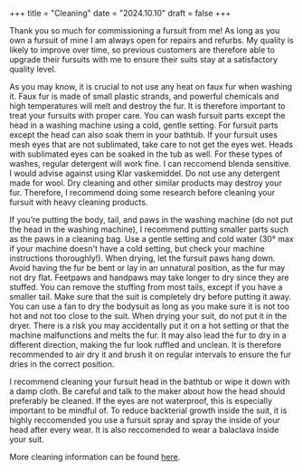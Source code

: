 +++
title = "Cleaning"
date = "2024.10.10"
draft = false 
+++

Thank you so much for commissioning a fursuit from me! As long as you own a fursuit of mine I am always open for repairs and refurbs. My quality is likely to improve over time, so previous customers are therefore able to upgrade their fursuits with me to ensure their suits stay at a satisfactory quality level. 

As you may know, it is crucial to not use any heat on faux fur when washing it. Faux fur is made of small plastic strands, and powerful chemicals and high temperatures will melt and destroy the fur. It is therefore important to treat your fursuits with proper care. You can wash fursuit parts except the head in a washing machine using a cold, gentle setting. For fursuit parts except the head can also soak them in your bathtub. If your fursuit uses mesh eyes that are not sublimated, take care to not get the eyes wet. Heads with sublimated eyes can be soaked in the tub as well. For these types of washes, regular detergent will work fine. I can reccomend blenda sensitive. I would advise against using Klar vaskemiddel. Do not use any detergent made for wool. Dry cleaning and other similar products may destroy your fur. Therefore, I recommend doing some research before cleaning your fursuit with heavy cleaning products. 

If you’re putting the body, tail, and paws in the washing machine (do not put the head in the washing machine), I recommend putting smaller parts such as the paws in a cleaning bag. Use a gentle setting and cold water (30° max if your machine doesn't have a cold setting, but check your machine instructions thoroughly!). When drying, let the fursuit paws hang down. Avoid having the fur be bent or lay in an unnatural position, as the fur may not dry flat. Feetpaws and handpaws may take longer to dry since they are stuffed. You can remove the stuffing from most tails, except if you have a smaller tail. Make sure that the suit is completely dry before putting it away. You can use a fan to dry the bodysuit as long as you make sure it is not too hot and not too close to the suit. When drying your suit, do not put it in the dryer. There is a risk you may accidentally put it on a hot setting or that the machine malfunctions and melts the fur. It may also lead the fur to dry in a different direction, making the fur look ruffled and unclean. It is therefore recommended to air dry it and brush it on regular intervals to ensure the fur dries in the correct position.

I recommend cleaning your fursuit head in the bathtub or wipe it down with a damp cloth. Be careful and talk to the maker about how the head should preferably be cleaned. If the eyes are not waterproof, this is especially important to be mindful of. To reduce backterial growth inside the suit, it is highly reccomended you use a fursuit spray and spray the inside of your head after every wear. It is also reccomended to wear a balaclava inside your suit. 

More cleaning information can be found [here](https://cleanfursuits.weebly.com/).